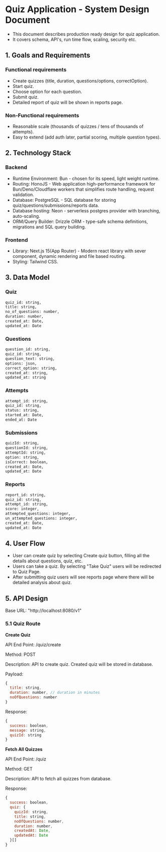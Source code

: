 # Quiz Application - System Design Document

- This document describes production ready design for quiz application.
- It covers schema, API's, run time flow, scaling, security etc.

## 1. Goals and Requirements

### Functional requirements
- Create quizzes (title, duration, questions/options, correctOption).
- Start quiz.
- Choose option for each question.
- Submit quiz.
- Detailed report of quiz will be shown in reports page.

### Non-Functional requirements
- Reasonable scale (thousands of quizzes / tens of thousands of attempts).
- Easy to extend (add auth later, partial scoring, multiple question types).

## 2. Technology Stack

### Backend
- Runtime Environment: Bun - chosen for its speed, light weight runtime.
- Routing: HonoJS - Web application high-performance framework for Bun/Deno/Cloudflare workers that simplifies route handling, request validation.
- Database: PostgreSQL - SQL database for storing quiz/questions/submissions/reports data.
- Database hosting: Neon - serverless postgres provider with branching, auto-scaling.
- ORM/Query Builder: Drizzle ORM - type-safe schema definitions, migrations and SQL query building.

### Frontend
- Library: Next.js 15(App Router) - Modern react library with sever component, dynamic rendering and file based routing.
- Styling: Tailwind CSS.

## 3. Data Model

### Quiz
```sh
quiz_id: string,
title: string,
no_of_questions: number,
duration: number,
created_at: Date,
updated_at: Date
```

### Questions
```sh
question_id: string,
quiz_id: string,
question_text: string,
options: json,
correct_option: string,
created_at: string,
updated_at: string
```

### Attempts
```sh
attempt_id: string,
quiz_id: string,
status: string,
started_at: Date,
ended_at: Date
```

### Submissions
```sh
quizId: string,
questionId: string,
attemptId: string,
option: string,
isCorrect: boolean,
created_at: Date,
updated_at: Date
```

### Reports
```sh
report_id: string,
quiz_id: string,
attempt_id: string,
score: integer,
attempted_questions: integer,
un_attempted_questions: integer,
created_at: Date,
updated_at: Date
```

## 4. User Flow
- User can create quiz by selecting Create quiz button, filling all the details about questions, quiz, etc.
- Users can take a quiz. By selecting "Take Quiz" users will be redirected to Quiz Page.
- After submitting quiz users will see reports page where there will be detailed analysis about quiz.

## 5. API Design
Base URL: "http://localhost:8080/v1"

### 5.1 Quiz Route

**Create Quiz**

API End Point: /quiz/create

Method: POST

Description: API to create quiz. Created quiz will be stored in database.

Payload: 
```js
{
  title: string,
  duration: number, // duration in minutes
  noOfQuestions: number
}
```

Response: 
```js
{
  success: boolean,
  message: string,
  quizId: string
}
```

**Fetch All Quizzes**

API End Point: /quiz

Method: GET

Description: API to fetch all quizzes from database.

Response:
```js
{
  success: boolean,
  quiz: {
    quizId: string,
    title: string,
    noOfQuestions: number,
    duration: number,
    createdAt: Date,
    updatedAt: Date
  }[]
}
```


